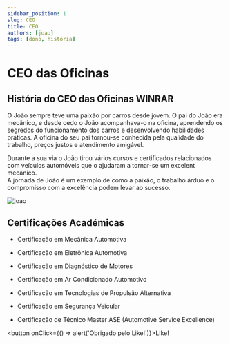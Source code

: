 ```yaml
---
sidebar_position: 1
slug: CEO
title: CEO
authors: [joao]
tags: [dono, história]
---
```


# CEO das Oficinas

## História do CEO das Oficinas WINRAR

O João sempre teve uma paixão por carros desde jovem. O pai do João era mecânico, e desde cedo o João acompanhava-o na oficina, aprendendo os segredos do funcionamento dos carros e desenvolvendo habilidades práticas. A oficina do seu pai tornou-se conhecida pela qualidade do trabalho, preços justos e atendimento amigável. 

Durante a sua via o João tirou vários cursos e certificados relacionados com veículos automóveis que o ajudaram a tornar-se um excelent mecânico.  
A jornada de João é um exemplo de como a paixão, o trabalho árduo e o compromisso com a excelência podem levar ao sucesso.

![joao](https://cdn.discordapp.com/attachments/1049372613945851975/1189647128641941665/perfilCEO.png?ex=659eec3a&is=658c773a&hm=58e8fc9f1dbe41736803ab734555b47fd257ee7d802c311a0bad0678a4372e31&)

## Certificações Académicas

+ Certificação em Mecânica Automotiva

+ Certificação em Eletrônica Automotiva

+ Certificação em Diagnóstico de Motores

+ Certificação em Ar Condicionado Automotivo

+ Certificação em Tecnologias de Propulsão Alternativa

+ Certificação em Segurança Veicular

+ Certificação de Técnico Master ASE (Automotive Service Excellence)

<button onClick={() => alert('Obrigado pelo Like!')}>Like!</button>